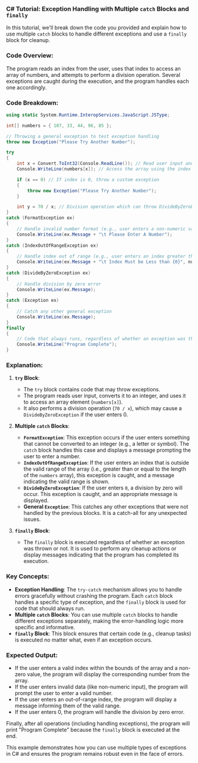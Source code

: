 ### C# Tutorial: Exception Handling with Multiple `catch` Blocks and `finally`

In this tutorial, we'll break down the code you provided and explain how to use multiple `catch` blocks to handle different exceptions and use a `finally` block for cleanup.

### Code Overview:

The program reads an index from the user, uses that index to access an array of numbers, and attempts to perform a division operation. Several exceptions are caught during the execution, and the program handles each one accordingly.

### Code Breakdown:

```csharp
using static System.Runtime.InteropServices.JavaScript.JSType;

int[] numbers = { 107, 33, 44, 96, 85 };

// Throwing a general exception to test exception handling
throw new Exception("Please Try Another Number");

try
{
    int x = Convert.ToInt32(Console.ReadLine()); // Read user input and convert to integer
    Console.WriteLine(numbers[x]); // Access the array using the index provided by the user

    if (x == 0) // If index is 0, throw a custom exception
    {
        throw new Exception("Please Try Another Number");
    }

    int y = 70 / x; // Division operation which can throw DivideByZeroException
}
catch (FormatException ex)
{
    // Handle invalid number format (e.g., user enters a non-numeric value)
    Console.WriteLine(ex.Message + "\t Please Enter A Number");
}
catch (IndexOutOfRangeException ex)
{
    // Handle index out of range (e.g., user enters an index greater than array length)
    Console.WriteLine(ex.Message + "\t Index Must be Less than {0}", numbers.Length);
}
catch (DivideByZeroException ex)
{
    // Handle division by zero error
    Console.WriteLine(ex.Message);
}
catch (Exception ex)
{
    // Catch any other general exception
    Console.WriteLine(ex.Message);
}
finally
{
    // Code that always runs, regardless of whether an exception was thrown
    Console.WriteLine("Program Complete");
}
```

### Explanation:

1. **`try` Block**:

   - The `try` block contains code that may throw exceptions.
   - The program reads user input, converts it to an integer, and uses it to access an array element (`numbers[x]`).
   - It also performs a division operation (`70 / x`), which may cause a `DivideByZeroException` if the user enters 0.

2. **Multiple `catch` Blocks**:
   - **`FormatException`**: This exception occurs if the user enters something that cannot be converted to an integer (e.g., a letter or symbol). The `catch` block handles this case and displays a message prompting the user to enter a number.
   - **`IndexOutOfRangeException`**: If the user enters an index that is outside the valid range of the array (i.e., greater than or equal to the length of the `numbers` array), this exception is caught, and a message indicating the valid range is shown.
   - **`DivideByZeroException`**: If the user enters `0`, a division by zero will occur. This exception is caught, and an appropriate message is displayed.
   - **General `Exception`**: This catches any other exceptions that were not handled by the previous blocks. It is a catch-all for any unexpected issues.
3. **`finally` Block**:
   - The `finally` block is executed regardless of whether an exception was thrown or not. It is used to perform any cleanup actions or display messages indicating that the program has completed its execution.

### Key Concepts:

- **Exception Handling**: The `try-catch` mechanism allows you to handle errors gracefully without crashing the program. Each `catch` block handles a specific type of exception, and the `finally` block is used for code that should always run.
- **Multiple `catch` Blocks**: You can use multiple `catch` blocks to handle different exceptions separately, making the error-handling logic more specific and informative.
- **`finally` Block**: This block ensures that certain code (e.g., cleanup tasks) is executed no matter what, even if an exception occurs.

### Expected Output:

- If the user enters a valid index within the bounds of the array and a non-zero value, the program will display the corresponding number from the array.
- If the user enters invalid data (like non-numeric input), the program will prompt the user to enter a valid number.
- If the user enters an out-of-range index, the program will display a message informing them of the valid range.
- If the user enters 0, the program will handle the division by zero error.

Finally, after all operations (including handling exceptions), the program will print "Program Complete" because the `finally` block is executed at the end.

This example demonstrates how you can use multiple types of exceptions in C# and ensures the program remains robust even in the face of errors.
